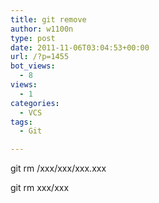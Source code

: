 ```yaml
---
title: git remove
author: w1100n
type: post
date: 2011-11-06T03:04:53+00:00
url: /?p=1455
bot_views:
  - 8
views:
  - 1
categories:
  - VCS
tags:
  - Git

---
```

git rm /xxx/xxx/xxx.xxx

git rm xxx/xxx